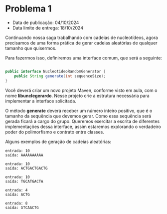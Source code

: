 # Problema 1

-  Data de publicação: 04/10/2024
-  Data limite de entrega: 18/10/2024

Continuando nossa saga trabalhando com cadeias de nucleotídeos, agora precisamos de uma forma prática de gerar cadeias aleatórias de qualquer tamanho que quisermos.

Para fazermos isso, definiremos uma interface comum, que será a seguinte:

```java

public interface NucleotideoRandomGenerator {
    public String generate(int sequenceSize);
}
```

Você deverá criar um novo projeto Maven, conforme visto em aula, com o nome **libunclegerardo**. Nesse projeto crie a estrutura necessária para implementar a interface solicitada.

O método **generate** deverá receber um número inteiro positivo, que é o tamanho da sequência que devemos gerar. Como essa sequência será gerada ficará a cargo do grupo. Queremos exercitar a escrita de diferentes implementações dessa interface, assim estaremos explorando o verdadeiro poder do polimorfismo e contrato entre classes.

Alguns exemplos de geração de cadeias aleatórias:

```
entrada: 10
saída: AAAAAAAAAA

entrada: 10
saída: ACTGACTGACTG

entrada: 10
saída: TGCATGACTA

entrada: 4
saída: ACTG

entrada: 8
saída: GTCAACTG
```
